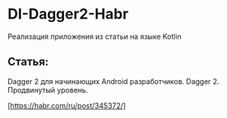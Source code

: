 # DI-Dagger2-Habr
Реализация приложения из статьи на языке Kotlin

Статья:
--
Dagger 2 для начинающих Android разработчиков. Dagger 2. Продвинутый уровень.

[https://habr.com/ru/post/345372/]
